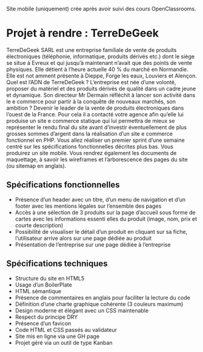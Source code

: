 Site mobile (uniquement) crée après avoir suivi des cours OpenClassrooms.

# Projet à rendre : TerreDeGeek

TerreDeGeek SARL est une entreprise familiale de vente de produits électroniques (téléphonie, informatique, produits dérivés etc.) dont le siège se situe à Evreux et qui jusqu’à maintenant n’avait que des points de vente physiques. 
Elle détient à l’heure actuelle 40 % du marché en Normandie.
Elle est not amment présente à Dieppe, Forge les eaux, Louviers et Alençon.
Quel est l’ADN de TerreDeGeek ? 
L’entreprise est née d’une volonté, proposer du matériel et des produits dérivés de qualité dans un cadre jeune et dynamique.
Son directeur Mr Dermain réfléchit à lancer son activité dans le e commerce pour partir à la conquête de nouveaux marchés, son ambition ? Devenir le leader de la vente de produits électroniques dans l’ouest de la France.
Pour cela il a contacté votre agence afin qu’elle lui produise un site e commerce statique qui lui permettra de mieux se représenter le rendu final du site avant d’investir éventuellement de plus grosses sommes d’argent dans la réalisation d’un site e commerce fonctionnel en PHP.
Vous allez réaliser un premier sprint d’une semaine centré sur les spécifications fonctionnelles décrites plus bas. Vous produirez un site mobile. Vous rendrez également les documents de maquettage, à savoir les wireframes et l’arborescence des pages du site (ou sitemap en anglais).

## Spécifications fonctionnelles
- Présence d’un header avec un titre, d’un menu de navigation et d’un footer avec les mentions légales sur l’ensemble des pages
- Accès à une sélection de 3 produits sur la page d’accueil sous forme de cartes avec les informations essenti elles du produit (image, nom, prix et courte description)
- Possibilité de visualiser le détail d’un produit en cliquant sur sa fiche, l’utilisateur arrive alors sur une page dédiée au produit
- Présentation de l’entreprise sur une page dédiée à l’entreprise

## Spécifications techniques
- Structure du site en HTML5
- Usage d’un BoilerPlate
- HTML sémantique
- Présence de commentaires en anglais pour faciliter la lecture du code
- Définition d’une charte graphique cohérente (3 couleurs maximum)
- Design moderne et élégant avec un CSS maintenable
- Respect du principe DRY
- Présence d’un favicon
- Code HTML et CSS passés au validateur
- Site mis en ligne via une GH page
- Projet géré via un outil de type Kanban




